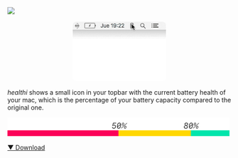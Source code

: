 
![](https://raw.githubusercontent.com/pablopunk/healthi/master/img/biglogo.png)

<p align="center">
  <a href="https://github.com/pablopunk/art/raw/master/healthi/screenshot.gif"><img style="border-radius: 8px; width: 210px" src="https://github.com/pablopunk/art/raw/master/healthi/screenshot.gif" alt="Healthi app" /></a>
</p>

_healthi_ shows a small icon in your topbar with the current battery health of your mac, which is the percentage of your battery capacity compared to the original one.

![health](https://github.com/pablopunk/art/raw/master/healthi/health.png)

[▼ Download](https://github.com/pablopunk/healthi/releases/latest)

